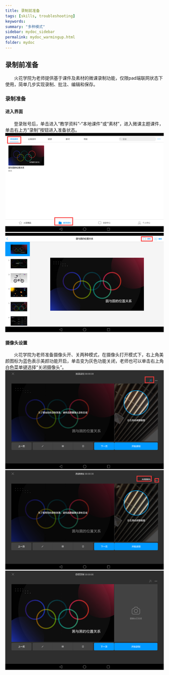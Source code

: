 ```yaml
---
title: 录制前准备
tags: [skills, troubleshooting]
keywords:
summary: "多种模式"
sidebar: mydoc_sidebar
permalink: mydoc_warmingup.html
folder: mydoc
---
```


## 录制前准备

&ensp;&ensp;&ensp;&ensp;火花学院为老师提供基于课件及素材的微课录制功能，仅限pad端联网状态下使用，简单几步实现录制、批注、编辑和保存。
### 录制准备
#### 进入界面
&#160; &#160; &#160; &#160;登录账号后，单击进入“教学资料”-“本地课件”或“素材”，进入微课主题课件，单击右上方“录制”按钮进入准备状态。
![avatar](images/0004进入界面1.png)
![avatar](images/0004进入界面2.png)
#### 摄像头设置
&#160; &#160; &#160; &#160;火花学院为老师准备摄像头开、关两种模式，在摄像头打开模式下，右上角美颜图标为蓝色表示美颜功能开启，单击变为灰色功能关闭，老师也可以单击右上角白色菜单键选择“关闭摄像头”。
![avatar](images/0004摄像头设置1.png)
![avatar](images/0004摄像头设置2.png)
![avatar](images/0004摄像头设置3.png) 
